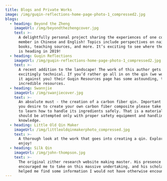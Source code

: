 ```yaml
---
title: Blogs and Private Works
image: /img/guqin-reflections-home-page-photo-1_compressed2.jpg
blogs:
  - heading: Beyond the Zheng
    imageUrl: /img/beyondthezhengcover.jpg
    text: >-
      A delightfully personal project sharing the experiences of one community
      member in Chinese and English! Topics include perspectives on nails,
      books, teaching sources, and more. It’s exciting to see where the author
      is heading in 2019!
  - heading: Guqin Reflections
    imageUrl: /img/guqin-reflections-home-page-photo-1_compressed2.jpg
    text: >-
      A recent addition to the landscape! The work of this author gets
      excitingly technical. If you’d rather go all in on the qin (we won’t hold
      it against you) their Guqin Resources page has some astounding, truly
      incredible resources.
  - heading: Swannjie
    imageUrl: /img/swanjiecover.jpg
    text: >-
      An absolute must - the creation of a carbon fiber qin. Important note: If
      you desire to create your own carbon fiber composite please take the time
      to learn how to handle its ingredients safely. That is a material that
      should be attempted only with proper safety equipment and handling
      knowledge.
  - heading: Little Old Qin Maker
    imageUrl: /img/littleoldqinmakerphoto_compressed.jpg
    text: >-
      A thorough look at the work that goes into creating a qin. Explore and
      enjoy!
  - heading: Silk Qin
    imageUrl: /img/john-thompson.jpg
    text: >-
      The original zither research website making master. His presence
      encouraged me to take on this massive undertaking, and his scholarship
      helped me find some information I would not have otherwise encountered.
---
```


